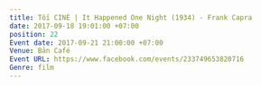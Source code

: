 ```yaml
---
title: Tối CINÉ | It Happened One Night (1934) - Frank Capra
date: 2017-09-18 19:01:00 +07:00
position: 22
Event date: 2017-09-21 21:00:00 +07:00
Venue: Bản Café
Event URL: https://www.facebook.com/events/233749653820716
Genre: film
---
```


